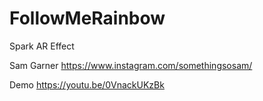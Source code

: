 # FollowMeRainbow
Spark AR Effect

Sam Garner
https://www.instagram.com/somethingsosam/

Demo
https://youtu.be/0VnackUKzBk

